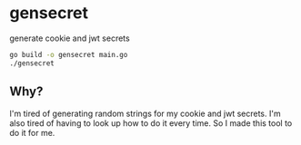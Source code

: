 # gensecret
generate cookie and jwt secrets 

```bash
go build -o gensecret main.go
./gensecret
```

## Why?
I'm tired of generating random strings for my cookie and jwt secrets. I'm also tired of having to look up how to do it every time. So I made this tool to do it for me.
